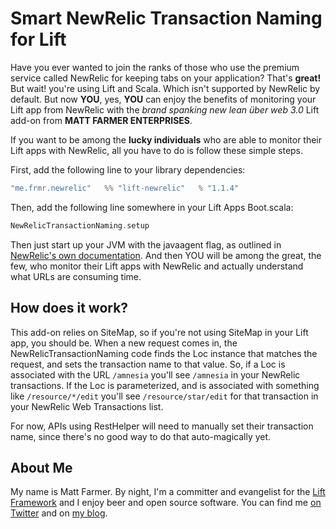 # Smart NewRelic Transaction Naming for Lift

Have you ever wanted to join the ranks of those who use the premium service called NewRelic for keeping tabs on your
application? That's **great!** But wait! you're using Lift and Scala. Which isn't supported by NewRelic by default.
But now **YOU**, yes, **YOU** can enjoy the benefits of monitoring your Lift app from NewRelic with the *brand
spanking new lean über web 3.0* Lift add-on from **MATT FARMER ENTERPRISES**.

If you want to be among the **lucky individuals** who are able to monitor their Lift apps with NewRelic, all you
have to do is follow these simple steps.

First, add the following line to your library dependencies:

```scala
"me.frmr.newrelic"   %% "lift-newrelic"   % "1.1.4"
```

Then, add the following line somewhere in your Lift Apps Boot.scala:

```scala
NewRelicTransactionNaming.setup
```

Then just start up your JVM with the javaagent flag, as outlined in
[NewRelic's own documentation](https://newrelic.com/docs/java/java-agent-installation). And then YOU will be
among the great, the few, who monitor their Lift apps with NewRelic and actually understand what URLs are
consuming time.

## How does it work?

This add-on relies on SiteMap, so if you're not using SiteMap in your Lift app, you should be. When a new request comes
in, the NewRelicTransactionNaming code finds the Loc instance that matches the request, and sets the transaction name
to that value. So, if a Loc is associated with the URL `/amnesia` you'll see `/amnesia` in your NewRelic transactions.
If the Loc is parameterized, and is associated with something like `/resource/*/edit` you'll see `/resource/star/edit`
for that transaction in your NewRelic Web Transactions list.

For now, APIs using RestHelper will need to manually set their transaction name, since there's no good way to do that
auto-magically yet.

## About Me

My name is Matt Farmer. By night, I'm a committer and evangelist for the [Lift Framework](http://github.com/lift/framework)
and I enjoy beer and open source software. You can find me [on Twitter](https://twitter.com/farmdawgnation)
and on [my blog](https://farmdawgnation.com).
